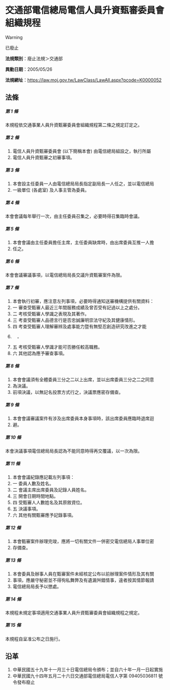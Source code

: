 # 交通部電信總局電信人員升資甄審委員會組織規程


> [!WARNING]
> 已廢止


**法規類別**：廢止法規＞交通部

**異動日期**：2005/05/26  

**法規網址**：https://law.moj.gov.tw/LawClass/LawAll.aspx?pcode=K0000052



## 法條
##### 第 1 條
本規程依交通事業人員升資甄審委員會組織規程第二條之規定訂定之。

##### 第 2 條
1. 電信人員升資甄審委員會 (以下簡稱本會) 由電信總局組設之，執行所屬
1. 電信人員升資甄審之初審事項。

##### 第 3 條
1. 本會設主任委員一人由電信總局局長指定副局長一人任之，並以電信總局
1. 一級單位 (各處室) 及人事主管為委員。

##### 第 4 條
本會會議每年舉行一次，由主任委員召集之，必要時得召集臨時會議。

##### 第 5 條
1. 本會會議由主任委員擔任主席，主任委員缺席時，由出席委員互推一人擔
1. 任之。

##### 第 6 條
本會會議審議事項，以電信總局局長交議升資甄審案件為限。

##### 第 7 條
1. 本會執行初審，應注意左列事項，必要時得通知送審機構提供有關資料：
1.   一  審查受甄審人最近三年間服務成績及曾否受有記過以上之處分。
1.   二  考核受甄審人學識之表現及其著作。
1.   三  考查受甄審人品德言行是否忠誠廉明崇法守紀及其健康情形。
1.   四  考查受甄審人理解審辨及處事能力暨有無堅忍創造研究改進之才能
1.       。
1.   五  考核受甄審人學識才能可否勝任較高職務。
1.   六  其他認為應予審查事項。

##### 第 8 條
1. 本會會議須有全體委員三分之二以上出席，並以出席委員三分之二之同意
1. 為決議。
1. 前項決議，以無記名投票方式行之，決議票應密存備查。

##### 第 9 條
1. 本會會議審議案件有涉及出席委員本身事項時，該出席委員應臨時退席迴
1. 避。

##### 第 10 條
本會決議事項電信總局局長認為不能同意時得再交覆議，以一次為限。

##### 第 11 條
1. 本會會議紀錄應記載左列事項：
1.   一  委員人數及姓名。
1.   二  會議主席出席委員及記錄人員姓名。
1.   三  開會日期時間地點。
1.   四  受甄審人人數姓名及其原敘資位。
1.   五  決議事項。
1.   六  其他有關甄審應予記錄事項。

##### 第 12 條
1. 本會甄審案件辦理完竣，應將一切有關文件一併密交電信總局人事單位密
1. 存備查。

##### 第 13 條
1. 本會委員及辦事人員在甄審案件未經核定公布以前辦理案件情形及其有關
1. 事項，應嚴守秘密並不得徇私舞弊及有遺漏舛錯情事，違者按其情節報請
1. 電信總局局長予以懲處。

##### 第 14 條
本規程未規定事項適用交通事業人員升資甄審委員會組織規程之規定。

##### 第 15 條
本規程自呈准公布之日施行。

## 沿革
1. 中華民國五十九年十一月三十日電信總局令頒布；並自六十年一月一日起實施          
1. 中華民國九十四年五月二十六日交通部電信總局電信人字第 09405036811  號令發布廢止
